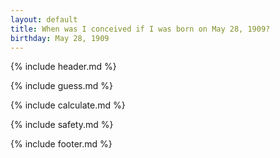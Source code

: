 ```yaml
---
layout: default
title: When was I conceived if I was born on May 28, 1909?
birthday: May 28, 1909
---
```


{% include header.md %}

{% include guess.md %}

{% include calculate.md %}

{% include safety.md %}

{% include footer.md %}



